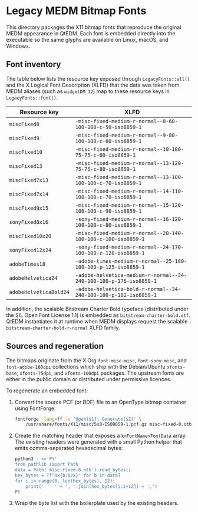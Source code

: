 # Legacy MEDM Bitmap Fonts

This directory packages the X11 bitmap fonts that reproduce the original MEDM
appearance in QtEDM.  Each font is embedded directly into the executable so the
same glyphs are available on Linux, macOS, and Windows.

## Font inventory

The table below lists the resource key exposed through `LegacyFonts::all()` and
the X Logical Font Description (XLFD) that the data was taken from.  MEDM aliases
(such as `widgetDM_12`) map to these resource keys in `LegacyFonts::font()`.

| Resource key             | XLFD                                                                    |
| ------------------------ | ----------------------------------------------------------------------- |
| `miscFixed8`             | `-misc-fixed-medium-r-normal--8-60-100-100-c-50-iso8859-1`              |
| `miscFixed9`             | `-misc-fixed-medium-r-normal--9-80-100-100-c-60-iso8859-1`              |
| `miscFixed10`            | `-misc-fixed-medium-r-normal--10-100-75-75-c-60-iso8859-1`              |
| `miscFixed13`            | `-misc-fixed-medium-r-normal--13-120-75-75-c-80-iso8859-1`              |
| `miscFixed7x13`          | `-misc-fixed-medium-r-normal--13-100-100-100-c-70-iso8859-1`            |
| `miscFixed7x14`          | `-misc-fixed-medium-r-normal--14-110-100-100-c-70-iso8859-1`            |
| `miscFixed9x15`          | `-misc-fixed-medium-r-normal--15-120-100-100-c-90-iso8859-1`            |
| `sonyFixed8x16`          | `-sony-fixed-medium-r-normal--16-120-100-100-c-80-iso8859-1`            |
| `miscFixed10x20`         | `-misc-fixed-medium-r-normal--20-140-100-100-c-100-iso8859-1`           |
| `sonyFixed12x24`         | `-sony-fixed-medium-r-normal--24-170-100-100-c-120-iso8859-1`           |
| `adobeTimes18`           | `-adobe-times-medium-r-normal--25-180-100-100-p-125-iso8859-1`          |
| `adobeHelvetica24`       | `-adobe-helvetica-medium-r-normal--34-240-100-100-p-176-iso8859-1`      |
| `adobeHelveticaBold24`   | `-adobe-helvetica-bold-r-normal--34-240-100-100-p-182-iso8859-1`        |

In addition, the scalable Bitstream Charter Bold typeface (distributed under
the SIL Open Font License 1.1) is embedded as `bitstream-charter-bold.otf`.
QtEDM instantiates it at runtime when MEDM displays request the scalable
`-bitstream-charter-bold-r-normal` XLFD family.

## Sources and regeneration

The bitmaps originate from the X.Org `font-misc-misc`, `font-sony-misc`, and
`font-adobe-100dpi` collections which ship with the Debian/Ubuntu
`xfonts-base`, `xfonts-75dpi`, and `xfonts-100dpi` packages.  The upstream fonts
are either in the public domain or distributed under permissive licences.

To regenerate an embedded font:

1. Convert the source PCF (or BDF) file to an OpenType bitmap container using
   FontForge:

   ```sh
   fontforge -lang=ff -c 'Open($1); Generate($2)' \
       /usr/share/fonts/X11/misc/5x8-ISO8859-1.pcf.gz misc-fixed-8.otb
   ```

2. Create the matching header that exposes a `k<FontName>FontData` array.  The
   existing headers were generated with a small Python helper that emits
   comma-separated hexadecimal bytes:

   ```sh
   python3 - <<'PY'
   from pathlib import Path
   data = Path('misc-fixed-8.otb').read_bytes()
   hex_bytes = [f"0x{b:02x}" for b in data]
   for i in range(0, len(hex_bytes), 12):
       print('    ' + ', '.join(hex_bytes[i:i+12]) + ',')
   PY
   ```

3. Wrap the byte list with the boilerplate used by the existing headers.
